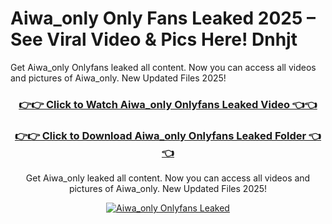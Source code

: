 # Aiwa_only Only Fans Leaked 2025 – See Viral Video & Pics Here! Dnhjt

Get Aiwa_only Onlyfans leaked all content. Now you can access all videos and pictures of Aiwa_only. New Updated Files 2025!  
<div align="center">
  
### [👉👉 Click to Watch Aiwa_only Onlyfans Leaked Video 👈👈](https://links2leaks.com?utm_source=aiwa_only&utm_medium=gitshort)  
### [👉👉 Click to Download Aiwa_only Onlyfans Leaked Folder 👈👈](https://links2leaks.com?utm_source=aiwa_only&utm_medium=gitshort)  

Get Aiwa_only leaked all content. Now you can access all videos and pictures of Aiwa_only. New Updated Files 2025!  

[![Aiwa_only Onlyfans Leaked](https://i.ibb.co/93hzkbrt/l2l.gif)](https://links2leaks.com?utm_source=aiwa_only&utm_medium=gitshort)  

</div>

